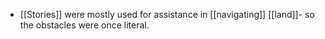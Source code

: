 - [[Stories]] were mostly used for assistance in [[navigating]] [[land]]- so the obstacles were once literal.